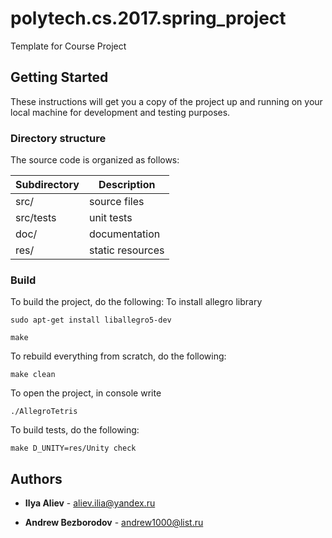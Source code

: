 # polytech.cs.2017.spring_project
Template for Course Project

## Getting Started
These instructions will get you a copy of the project up and running on your local machine for development and testing purposes.

### Directory structure
The source code is organized as follows:

Subdirectory | Description
-------------|-------------------
src/         | source files 
src/tests    | unit tests 
doc/         | documentation 
res/         | static resources

### Build
To build the project, do the following:
To install allegro library
`````
sudo apt-get install liballegro5-dev
`````
````
make
````
To rebuild everything from scratch, do the following:
````
make clean
````
To open the project, in console write 
````
./AllegroTetris
````
To build tests, do the following:
````
make D_UNITY=res/Unity check
````

## Authors
* **Ilya Aliev** - aliev.ilia@yandex.ru

* **Andrew Bezborodov** - andrew1000@list.ru


